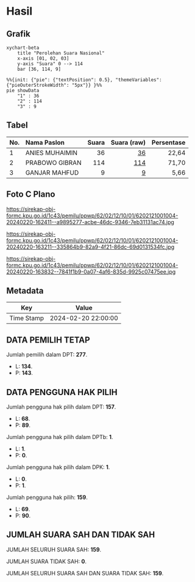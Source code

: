 # Hasil

## Grafik

```mermaid
xychart-beta
    title "Perolehan Suara Nasional"
    x-axis [01, 02, 03]
    y-axis "Suara" 0 --> 114
    bar [36, 114, 9]
```

```mermaid
%%{init: {"pie": {"textPosition": 0.5}, "themeVariables": {"pieOuterStrokeWidth": "5px"}} }%%
pie showData
    "1" : 36
    "2" : 114
    "3" : 9
```

## Tabel

| No. | Nama Paslon    | Suara | Suara (raw) | Persentase |
|:--- |:-------------- | -----:| -----------:| ----------:|
| 1   | ANIES MUHAIMIN | 36    | [36][p-1]   | 22,64      |
| 2   | PRABOWO GIBRAN | 114   | [114][p-2]  | 71,70      |
| 3   | GANJAR MAHFUD  | 9     | [9][p-3]    | 5,66       |


[p-1]: https://github.com/gigit-pemilu/pemilu-2024/blob/main/pilpres/hitung-suara/sub/62-kalimantan-tengah/sub/02-kotawaringin-timur/sub/12-seranau/sub/1001-mentaya-seberang/sub/004-tps/sub/paslon-1.txt
[p-2]: https://github.com/gigit-pemilu/pemilu-2024/blob/main/pilpres/hitung-suara/sub/62-kalimantan-tengah/sub/02-kotawaringin-timur/sub/12-seranau/sub/1001-mentaya-seberang/sub/004-tps/sub/paslon-2.txt
[p-3]: https://github.com/gigit-pemilu/pemilu-2024/blob/main/pilpres/hitung-suara/sub/62-kalimantan-tengah/sub/02-kotawaringin-timur/sub/12-seranau/sub/1001-mentaya-seberang/sub/004-tps/sub/paslon-3.txt

## Foto C Plano

https://sirekap-obj-formc.kpu.go.id/1c43/pemilu/ppwp/62/02/12/10/01/6202121001004-20240220-162411--a9895277-acbe-46dc-9346-7eb31131ac74.jpg

https://sirekap-obj-formc.kpu.go.id/1c43/pemilu/ppwp/62/02/12/10/01/6202121001004-20240220-163211--335864b9-82a9-4f21-86dc-69d0131534fc.jpg

https://sirekap-obj-formc.kpu.go.id/1c43/pemilu/ppwp/62/02/12/10/01/6202121001004-20240220-163832--7841f1b9-0a07-4af6-835d-9925c07475ee.jpg


## Metadata

| Key        | Value               |
| ---------- | ------------------- |
| Time Stamp | 2024-02-20 22:00:00 |


## DATA PEMILIH TETAP

Jumlah pemilih dalam DPT: **277**.
 * L: **134**.
 * P: **143**.

## DATA PENGGUNA HAK PILIH

Jumlah pengguna hak pilih dalam DPT: **157**.
 * L: **68**.
 * P: **89**.

Jumlah pengguna hak pilih dalam DPTb: **1**.
 * L: **1**.
 * P: **0**.

Jumlah pengguna hak pilih dalam DPK: **1**.
 * L: **0**.
 * P: **1**.

Jumlah pengguna hak pilih: **159**.
 * L: **69**.
 * P: **90**.

## JUMLAH SUARA SAH DAN TIDAK SAH

JUMLAH SELURUH SUARA SAH: **159**.

JUMLAH SUARA TIDAK SAH: **0**.

JUMLAH SELURUH SUARA SAH DAN SUARA TIDAK SAH: **159**.


